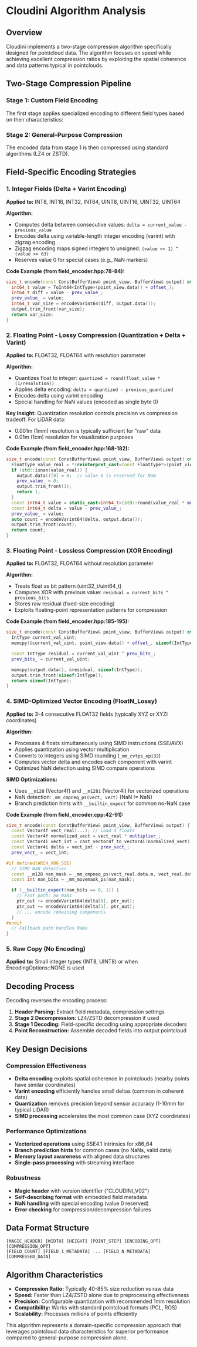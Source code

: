 # Cloudini Algorithm Analysis

## Overview

Cloudini implements a two-stage compression algorithm specifically designed for pointcloud data. The algorithm focuses on speed while achieving excellent compression ratios by exploiting the spatial coherence and data patterns typical in pointclouds.

## Two-Stage Compression Pipeline

### Stage 1: Custom Field Encoding
The first stage applies specialized encoding to different field types based on their characteristics:

### Stage 2: General-Purpose Compression
The encoded data from stage 1 is then compressed using standard algorithms (LZ4 or ZSTD).

## Field-Specific Encoding Strategies

### 1. Integer Fields (Delta + Varint Encoding)
**Applied to:** INT8, INT16, INT32, INT64, UINT8, UINT16, UINT32, UINT64

**Algorithm:**
- Computes delta between consecutive values: `delta = current_value - previous_value`
- Encodes delta using variable-length integer encoding (varint) with zigzag encoding
- Zigzag encoding maps signed integers to unsigned: `(value << 1) ^ (value >> 63)`
- Reserves value 0 for special cases (e.g., NaN markers)

**Code Example (from field_encoder.hpp:78-84):**
```cpp
size_t encode(const ConstBufferView& point_view, BufferView& output) override {
  int64_t value = ToInt64<IntType>(point_view.data() + offset_);
  int64_t diff = value - prev_value_;
  prev_value_ = value;
  int64_t var_size = encodeVarint64(diff, output.data());
  output.trim_front(var_size);
  return var_size;
}
```

### 2. Floating Point - Lossy Compression (Quantization + Delta + Varint)
**Applied to:** FLOAT32, FLOAT64 with resolution parameter

**Algorithm:**
- Quantizes float to integer: `quantized = round(float_value * (1/resolution))`
- Applies delta encoding: `delta = quantized - previous_quantized`
- Encodes delta using varint encoding
- Special handling for NaN values (encoded as single byte 0)

**Key Insight:** Quantization resolution controls precision vs compression tradeoff. For LiDAR data:
- 0.001m (1mm) resolution is typically sufficient for "raw" data
- 0.01m (1cm) resolution for visualization purposes

**Code Example (from field_encoder.hpp:168-182):**
```cpp
size_t encode(const ConstBufferView& point_view, BufferView& output) override {
  FloatType value_real = *(reinterpret_cast<const FloatType*>(point_view.data() + offset_));
  if (std::isnan(value_real)) {
    output.data()[0] = 0;  // value 0 is reserved for NaN
    prev_value_ = 0;
    output.trim_front(1);
    return 1;
  }
  const int64_t value = static_cast<int64_t>(std::round(value_real * multiplier_));
  const int64_t delta = value - prev_value_;
  prev_value_ = value;
  auto count = encodeVarint64(delta, output.data());
  output.trim_front(count);
  return count;
}
```

### 3. Floating Point - Lossless Compression (XOR Encoding)
**Applied to:** FLOAT32, FLOAT64 without resolution parameter

**Algorithm:**
- Treats float as bit pattern (uint32_t/uint64_t)
- Computes XOR with previous value: `residual = current_bits ^ previous_bits`
- Stores raw residual (fixed-size encoding)
- Exploits floating-point representation patterns for compression

**Code Example (from field_encoder.hpp:185-195):**
```cpp
size_t encode(const ConstBufferView& point_view, BufferView& output) override {
  IntType current_val_uint;
  memcpy(&current_val_uint, point_view.data() + offset_, sizeof(IntType));

  const IntType residual = current_val_uint ^ prev_bits_;
  prev_bits_ = current_val_uint;

  memcpy(output.data(), &residual, sizeof(IntType));
  output.trim_front(sizeof(IntType));
  return sizeof(IntType);
}
```

### 4. SIMD-Optimized Vector Encoding (FloatN_Lossy)
**Applied to:** 3-4 consecutive FLOAT32 fields (typically XYZ or XYZI coordinates)

**Algorithm:**
- Processes 4 floats simultaneously using SIMD instructions (SSE/AVX)
- Applies quantization using vector multiplication
- Converts to integers using SIMD rounding (`_mm_cvtps_epi32`)
- Computes vector delta and encodes each component with varint
- Optimized NaN detection using SIMD compare operations

**SIMD Optimizations:**
- Uses `__m128` (Vector4f) and `__m128i` (Vector4i) for vectorized operations
- NaN detection: `_mm_cmpneq_ps(vect, vect)` (NaN != NaN)
- Branch prediction hints with `__builtin_expect` for common no-NaN case

**Code Example (from field_encoder.cpp:42-91):**
```cpp
size_t encode(const ConstBufferView& point_view, BufferView& output) {
  const Vector4f vect_real(...); // Load 4 floats
  const Vector4f normalized_vect = vect_real * multiplier_;
  const Vector4i vect_int = cast_vector4f_to_vector4i(normalized_vect);
  const Vector4i delta = vect_int - prev_vect_;
  prev_vect_ = vect_int;

#if defined(ARCH_X86_SSE)
  // SIMD NaN detection
  const __m128 nan_mask = _mm_cmpneq_ps(vect_real.data.m, vect_real.data.m);
  const int nan_bits = _mm_movemask_ps(nan_mask);

  if (__builtin_expect(nan_bits == 0, 1)) {
    // Fast path: no NaNs
    ptr_out += encodeVarint64(delta[0], ptr_out);
    ptr_out += encodeVarint64(delta[1], ptr_out);
    // ... encode remaining components
  }
#endif
  // Fallback path handles NaNs
}
```

### 5. Raw Copy (No Encoding)
**Applied to:** Small integer types (INT8, UINT8) or when EncodingOptions::NONE is used

## Decoding Process

Decoding reverses the encoding process:

1. **Header Parsing:** Extract field metadata, compression settings
2. **Stage 2 Decompression:** LZ4/ZSTD decompression if used
3. **Stage 1 Decoding:** Field-specific decoding using appropriate decoders
4. **Point Reconstruction:** Assemble decoded fields into output pointcloud

## Key Design Decisions

### Compression Effectiveness
- **Delta encoding** exploits spatial coherence in pointclouds (nearby points have similar coordinates)
- **Varint encoding** efficiently handles small deltas (common in coherent data)
- **Quantization** removes precision beyond sensor accuracy (1-10mm for typical LiDAR)
- **SIMD processing** accelerates the most common case (XYZ coordinates)

### Performance Optimizations
- **Vectorized operations** using SSE4.1 intrinsics for x86_64
- **Branch prediction hints** for common cases (no NaNs, valid data)
- **Memory layout awareness** with aligned data structures
- **Single-pass processing** with streaming interface

### Robustness
- **Magic header** with version identifier ("CLOUDINI_V02")
- **Self-describing format** with embedded field metadata
- **NaN handling** with special encoding (value 0 reserved)
- **Error checking** for compression/decompression failures

## Data Format Structure

```
[MAGIC_HEADER] [WIDTH] [HEIGHT] [POINT_STEP] [ENCODING_OPT] [COMPRESSION_OPT]
[FIELD_COUNT] [FIELD_1_METADATA] ... [FIELD_N_METADATA] [COMPRESSED_DATA]
```

## Algorithm Characteristics

- **Compression Ratio:** Typically 40-85% size reduction vs raw data
- **Speed:** Faster than LZ4/ZSTD alone due to preprocessing effectiveness
- **Precision:** Configurable quantization with recommended 1mm resolution
- **Compatibility:** Works with standard pointcloud formats (PCL, ROS)
- **Scalability:** Processes millions of points efficiently

This algorithm represents a domain-specific compression approach that leverages pointcloud data characteristics for superior performance compared to general-purpose compression alone.
